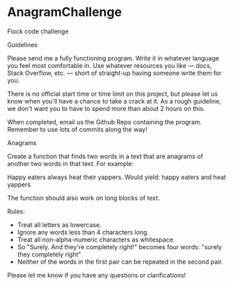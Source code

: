 # AnagramChallenge
Flock code challenge

Guidelines 

Please send me a fully functioning program. Write it in whatever language you feel most comfortable in. Use whatever resources you like — docs, Stack Overflow, etc. — short of straight-up having someone write them for you.

There is no official start time or time limit on this project, but please let us know when you'll have a chance to take a crack at it. As a rough guideline, we don't want you to have to spend more than about 2 hours on this.

When completed, email us the Github Repo containing the program. Remember to use lots of commits along the way! 


Anagrams

Create a function that finds two words in a text that are anagrams of another two words in that text. For example:

Happy eaters always heat their yappers.
Would yield: happy eaters and heat yappers

The function should also work on long blocks of text.

Rules:
- Treat all letters as lowercase.
- Ignore any words less than 4 characters long.
- Treat all non-alpha-numeric characters as whitespace.
- So "Surely. And they're completely right!" becomes four words: "surely  they completely right"
- Neither of the words in the first pair can be repeated in the second pair.

Please let me know if you have any questions or clarifications! 

